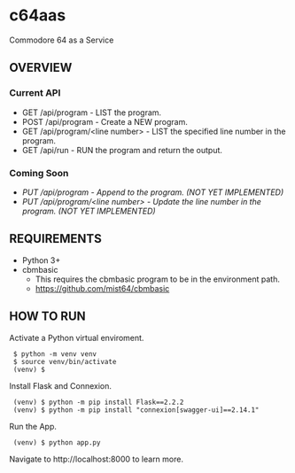 # c64aas
Commodore 64 as a Service

## OVERVIEW

### Current API
- GET /api/program - LIST the program.
- POST /api/program - Create a NEW program.
- GET /api/program/&lt;line number&gt; - LIST the specified line number in the program.
- GET /api/run - RUN the program and return the output.

### Coming Soon

- _PUT /api/program - Append to the program. (NOT YET IMPLEMENTED)_
- _PUT /api/program/&lt;line number&gt; - Update the line number in the program. (NOT YET IMPLEMENTED)_


## REQUIREMENTS

- Python 3+
- cbmbasic
  - This requires the cbmbasic program to be in the environment path.
  - https://github.com/mist64/cbmbasic

## HOW TO RUN

Activate a Python virtual enviroment.
```console
 $ python -m venv venv
 $ source venv/bin/activate
 (venv) $
```

Install Flask and Connexion.
```console
 (venv) $ python -m pip install Flask==2.2.2
 (venv) $ python -m pip install "connexion[swagger-ui]==2.14.1"
```
Run the App.
```console
 (venv) $ python app.py
```

Navigate to http://localhost:8000 to learn more.

